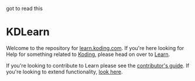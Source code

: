 got to read this
# KDLearn

Welcome to the repository for [learn.koding.com][learn]. If you're here looking 
for Help for something related to [Koding][koding], please head on over to 
[Learn][learn].

If you're looking to contribute to Learn please see the [contributor's 
guide][contribute]. If you're looking to extend functionality, [look 
here][extend].




[koding]: https://koding.com
[learn]: http://learn.koding.com
[contribute]: contribute.md
[extend]: .metalsmith/README.md
